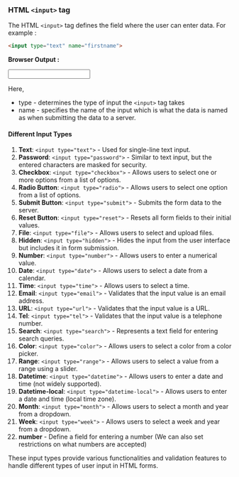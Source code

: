 ### HTML `<input>` tag

The HTML `<input>` tag defines the field where the user can enter data. For example :

```HTML
<input type="text" name="firstname">
```

**Browser Output :**

<input type="text" name="firstname">

Here,

- type - determines the type of input the `<input>` tag takes
- name - specifies the name of the input which is what the data is named as when submitting the data to a server.

#### Different Input Types

1. **Text**: `<input type="text">` - Used for single-line text input.
2. **Password**: `<input type="password">` - Similar to text input, but the entered characters are masked for security.
3. **Checkbox**: `<input type="checkbox">` - Allows users to select one or more options from a list of options.
4. **Radio Button**: `<input type="radio">` - Allows users to select one option from a list of options.
5. **Submit Button**: `<input type="submit">` - Submits the form data to the server.
6. **Reset Button**: `<input type="reset">` - Resets all form fields to their initial values.
7. **File**: `<input type="file">` - Allows users to select and upload files.
8. **Hidden**: `<input type="hidden">` - Hides the input from the user interface but includes it in form submission.
9. **Number**: `<input type="number">` - Allows users to enter a numerical value.
10. **Date**: `<input type="date">` - Allows users to select a date from a calendar.
11. **Time**: `<input type="time">` - Allows users to select a time.
12. **Email**: `<input type="email">` - Validates that the input value is an email address.
13. **URL**: `<input type="url">` - Validates that the input value is a URL.
14. **Tel**: `<input type="tel">` - Validates that the input value is a telephone number.
15. **Search**: `<input type="search">` - Represents a text field for entering search queries.
16. **Color**: `<input type="color">` - Allows users to select a color from a color picker.
17. **Range**: `<input type="range">` - Allows users to select a value from a range using a slider.
18. **Datetime**: `<input type="datetime">` - Allows users to enter a date and time (not widely supported).
19. **Datetime-local**: `<input type="datetime-local">` - Allows users to enter a date and time (local time zone).
20. **Month**: `<input type="month">` - Allows users to select a month and year from a dropdown.
21. **Week**: `<input type="week">` - Allows users to select a week and year from a dropdown.
22. **number** - Define a field for entering a number (We can also set restrictions on what numbers are accepted)

These input types provide various functionalities and validation features to handle different types of user input in HTML forms.